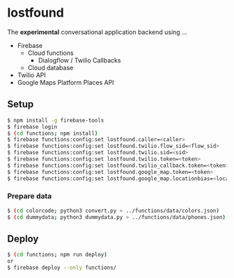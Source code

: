 # lostfound

The **experimental** conversational application backend using ...

- Firebase
    - Cloud functions
        -  Dialogflow / Twilio Callbacks
    - Cloud database
- Twilio API
- Google Maps Platform Places API

## Setup

```sh
$ npm install -g firebase-tools
$ firebase login
$ (cd functions; npm install)
$ firebase functions:config:set lostfound.caller=<caller>
$ firebase functions:config:set lostfound.twilio.flow_sid=<flow_sid>
$ firebase functions:config:set lostfound.twilio.sid=<sid>
$ firebase functions:config:set lostfound.twilio.token=<token>
$ firebase functions:config:set lostfound.twilio_callback.token=<token>
$ firebase functions:config:set lostfound.google_map.token=<token>
$ firebase functions:config:set lostfound.google_map.locationbias=<locationbias>
```

### Prepare data

```sh
$ (cd colorcode; python3 convert.py > ../functions/data/colors.json)
$ (cd dummydata; python3 dummydata.py > ../functions/data/phones.json)
```

## Deploy

```sh
$ (cd functions; npm run deploy)
or
$ firebase deploy --only functions/
```
